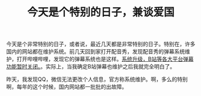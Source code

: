 ﻿---
title: 今天是个特别的日子，兼谈爱国
layout: post
category: [杂七杂八]
---

今天是个非常特别的日子，或者说，最近几天都是非常特别的日子。特别在，许多国内的网站都在维护系统。前几天回到家打开配音秀，发现配音秀的弹幕系统维护，打开哔哩哔哩，发现它的弹幕系统也是这样。[系统升级，B站等各大平台弹幕功能暂时关闭。](https://www.bilibili.com/read/cv2777373/)。实际上，当我确定B站弹幕也维护之后我就完全明白了。

昨天，我发现QQ，微信无法更改个人信息，官方称系统维护。啊，多么的特别啊，每年的这个时候，国内网站都一批批的出故障。




